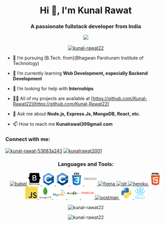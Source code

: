 <div id="header" align="center">
  <h1 align="center">Hi 👋, I'm Kunal Rawat</h1>
<h3 align="center">A passionate fullstack developer from India</h3>

<img src="https://media3.giphy.com/media/SHjOSDkKZ18qOHA5B5/200.webp?cid=ecf05e47wdgvw2xgwaqvagdj7faccwibo5lg6edscxi3pbr8&ep=v1_stickers_search&rid=200.webp&ct=s" width='400px'>

  

<p> <a href="https://github.com/ryo-ma/github-profile-trophy"><img src="https://github-profile-trophy.vercel.app/?username=kunal-rawat22" alt="kunal-rawat22" /></a> </p>
  
  </div>

- 🔭 I’m pursuing [B.Tech. from](Bhagwan Parshuram Institute of Technology)

- 🌱 I’m currently learning **Web Development, especially Backend Development**

- 🤝 I’m looking for help with **Internships**

- 👨‍💻 All of my projects are available at [https://github.com/Kunal-Rawat22](https://github.com/Kunal-Rawat22)

- 💬 Ask me about **Node.js, Express.Js, MongoDB, React, etc.**

- 📫 How to reach me **Kunalrawat399gmail.com**

<h3 align="left">Connect with me:</h3>
<p align="left">
<a href="https://linkedin.com/in/kunal-rawat-53683a243" target="blank"><img align="center" src="https://raw.githubusercontent.com/rahuldkjain/github-profile-readme-generator/master/src/images/icons/Social/linked-in-alt.svg" alt="kunal-rawat-53683a243" height="30" width="40" /></a>
<a href="https://instagram.com/kunalrawat2001" target="blank"><img align="center" src="https://raw.githubusercontent.com/rahuldkjain/github-profile-readme-generator/master/src/images/icons/Social/instagram.svg" alt="kunalrawat2001" height="30" width="40" /></a>
</p>

<div id="Tools" align="center">
<h3 align="center">Languages and Tools:</h3>
<p > <a href="https://babeljs.io/" target="_blank" rel="noreferrer"> <img src="https://www.vectorlogo.zone/logos/babeljs/babeljs-icon.svg" alt="babel" width="40" height="40"/> </a> <a href="https://getbootstrap.com" target="_blank" rel="noreferrer"> <img src="https://raw.githubusercontent.com/devicons/devicon/master/icons/bootstrap/bootstrap-plain-wordmark.svg" alt="bootstrap" width="40" height="40"/> </a> <a href="https://www.cprogramming.com/" target="_blank" rel="noreferrer"> <img src="https://raw.githubusercontent.com/devicons/devicon/master/icons/c/c-original.svg" alt="c" width="40" height="40"/> </a> <a href="https://www.w3schools.com/cpp/" target="_blank" rel="noreferrer"> <img src="https://raw.githubusercontent.com/devicons/devicon/master/icons/cplusplus/cplusplus-original.svg" alt="cplusplus" width="40" height="40"/> </a> <a href="https://www.w3schools.com/css/" target="_blank" rel="noreferrer"> <img src="https://raw.githubusercontent.com/devicons/devicon/master/icons/css3/css3-original-wordmark.svg" alt="css3" width="40" height="40"/> </a> <a href="https://expressjs.com" target="_blank" rel="noreferrer"> <img src="https://raw.githubusercontent.com/devicons/devicon/master/icons/express/express-original-wordmark.svg" alt="express" width="40" height="40"/> </a> <a href="https://www.figma.com/" target="_blank" rel="noreferrer"> <img src="https://www.vectorlogo.zone/logos/figma/figma-icon.svg" alt="figma" width="40" height="40"/> </a> <a href="https://git-scm.com/" target="_blank" rel="noreferrer"> <img src="https://www.vectorlogo.zone/logos/git-scm/git-scm-icon.svg" alt="git" width="40" height="40"/> </a> <a href="https://heroku.com" target="_blank" rel="noreferrer"> <img src="https://www.vectorlogo.zone/logos/heroku/heroku-icon.svg" alt="heroku" width="40" height="40"/> </a> <a href="https://www.w3.org/html/" target="_blank" rel="noreferrer"> <img src="https://raw.githubusercontent.com/devicons/devicon/master/icons/html5/html5-original-wordmark.svg" alt="html5" width="40" height="40"/> </a> <a href="https://developer.mozilla.org/en-US/docs/Web/JavaScript" target="_blank" rel="noreferrer"> <img src="https://raw.githubusercontent.com/devicons/devicon/master/icons/javascript/javascript-original.svg" alt="javascript" width="40" height="40"/> </a> <a href="https://www.mongodb.com/" target="_blank" rel="noreferrer"> <img src="https://raw.githubusercontent.com/devicons/devicon/master/icons/mongodb/mongodb-original-wordmark.svg" alt="mongodb" width="40" height="40"/> </a> <a href="https://www.mysql.com/" target="_blank" rel="noreferrer"> <img src="https://raw.githubusercontent.com/devicons/devicon/master/icons/mysql/mysql-original-wordmark.svg" alt="mysql" width="40" height="40"/> </a> <a href="https://nodejs.org" target="_blank" rel="noreferrer"> <img src="https://raw.githubusercontent.com/devicons/devicon/master/icons/nodejs/nodejs-original-wordmark.svg" alt="nodejs" width="40" height="40"/> </a> <a href="https://www.oracle.com/" target="_blank" rel="noreferrer"> <img src="https://raw.githubusercontent.com/devicons/devicon/master/icons/oracle/oracle-original.svg" alt="oracle" width="40" height="40"/> </a> <a href="https://postman.com" target="_blank" rel="noreferrer"> <img src="https://www.vectorlogo.zone/logos/getpostman/getpostman-icon.svg" alt="postman" width="40" height="40"/> </a> <a href="https://www.python.org" target="_blank" rel="noreferrer"> <img src="https://raw.githubusercontent.com/devicons/devicon/master/icons/python/python-original.svg" alt="python" width="40" height="40"/> </a> <a href="https://reactjs.org/" target="_blank" rel="noreferrer"> <img src="https://raw.githubusercontent.com/devicons/devicon/master/icons/react/react-original-wordmark.svg" alt="react" width="40" height="40"/> </a> </p>

<p><img src="https://github-readme-stats.vercel.app/api/top-langs?username=kunal-rawat22&show_icons=true&locale=en&layout=compact" alt="kunal-rawat22" /></p>

<p><img  src="https://github-readme-streak-stats.herokuapp.com/?user=kunal-rawat22&" alt="kunal-rawat22" /></p>
</div>
